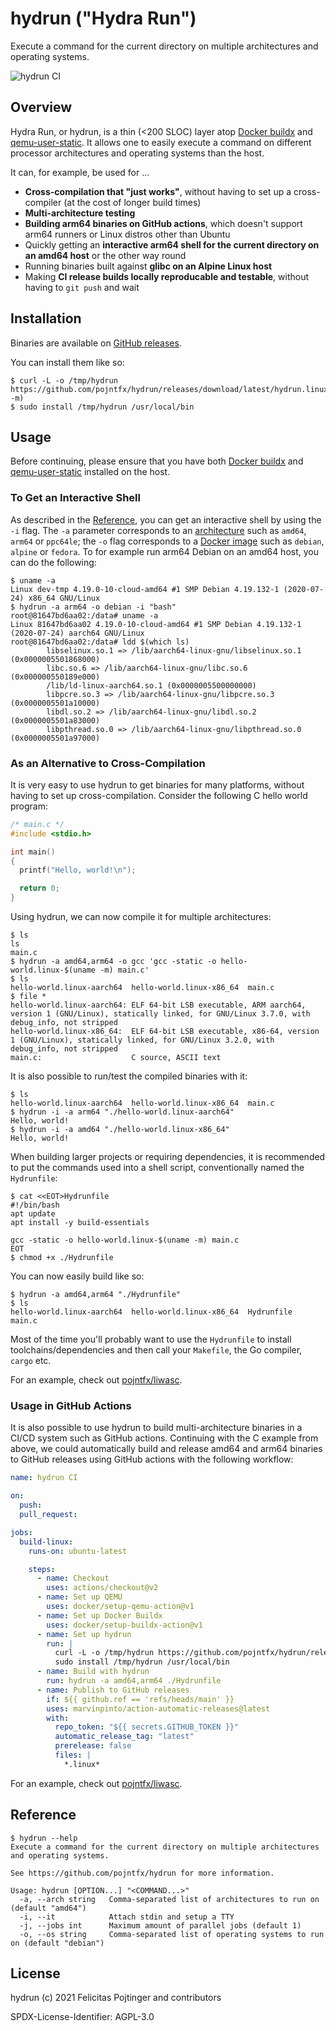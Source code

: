 # hydrun ("Hydra Run")

Execute a command for the current directory on multiple architectures and operating systems.

![hydrun CI](https://github.com/pojntfx/hydrun/workflows/hydrun%20CI/badge.svg)

## Overview

Hydra Run, or hydrun, is a thin (<200 SLOC) layer atop [Docker buildx](https://github.com/docker/buildx) and [qemu-user-static](https://ngithub.com/multiarch/qemu-user-static). It allows one to easily execute a command on different processor architectures and operating systems than the host.

It can, for example, be used for ...

- **Cross-compilation that "just works"**, without having to set up a cross-compiler (at the cost of longer build times)
- **Multi-architecture testing**
- **Building arm64 binaries on GitHub actions**, which doesn't support arm64 runners or Linux distros other than Ubuntu
- Quickly getting an **interactive arm64 shell for the current directory on an amd64 host** or the other way round
- Running binaries built against **glibc on an Alpine Linux host**
- Making **CI release builds locally reproducable and testable**, without having to `git push` and wait

## Installation

Binaries are available on [GitHub releases](https://github.com/pojntfx/hydrun/releases).

You can install them like so:

```shell
$ curl -L -o /tmp/hydrun https://github.com/pojntfx/hydrun/releases/download/latest/hydrun.linux-$(uname -m)
$ sudo install /tmp/hydrun /usr/local/bin
```

## Usage

Before continuing, please ensure that you have both [Docker buildx](https://github.com/docker/buildx) and [qemu-user-static](https://ngithub.com/multiarch/qemu-user-static) installed on the host.

### To Get an Interactive Shell

As described in the [Reference](#Reference), you can get an interactive shell by using the `-i` flag. The `-a` parameter corresponds to an [architecture](https://www.docker.com/blog/multi-platform-docker-builds/) such as `amd64`, `arm64` or `ppc64le`; the `-o` flag corresponds to a [Docker image](https://hub.docker.com/search?q=&type=image) such as `debian`, `alpine` or `fedora`. To for example run arm64 Debian on an amd64 host, you can do the following:

```shell
$ uname -a
Linux dev-tmp 4.19.0-10-cloud-amd64 #1 SMP Debian 4.19.132-1 (2020-07-24) x86_64 GNU/Linux
$ hydrun -a arm64 -o debian -i "bash"
root@81647bd6aa02:/data# uname -a
Linux 81647bd6aa02 4.19.0-10-cloud-amd64 #1 SMP Debian 4.19.132-1 (2020-07-24) aarch64 GNU/Linux
root@81647bd6aa02:/data# ldd $(which ls)
        libselinux.so.1 => /lib/aarch64-linux-gnu/libselinux.so.1 (0x0000005501868000)
        libc.so.6 => /lib/aarch64-linux-gnu/libc.so.6 (0x000000550189e000)
        /lib/ld-linux-aarch64.so.1 (0x0000005500000000)
        libpcre.so.3 => /lib/aarch64-linux-gnu/libpcre.so.3 (0x0000005501a10000)
        libdl.so.2 => /lib/aarch64-linux-gnu/libdl.so.2 (0x0000005501a83000)
        libpthread.so.0 => /lib/aarch64-linux-gnu/libpthread.so.0 (0x0000005501a97000)
```

### As an Alternative to Cross-Compilation

It is very easy to use hydrun to get binaries for many platforms, without having to set up cross-compilation. Consider the following C hello world program:

```c
/* main.c */
#include <stdio.h>

int main()
{
  printf("Hello, world!\n");

  return 0;
}
```

Using hydrun, we can now compile it for multiple architectures:

```shell
$ ls
ls
main.c
$ hydrun -a amd64,arm64 -o gcc 'gcc -static -o hello-world.linux-$(uname -m) main.c'
$ ls
hello-world.linux-aarch64  hello-world.linux-x86_64  main.c
$ file *
hello-world.linux-aarch64: ELF 64-bit LSB executable, ARM aarch64, version 1 (GNU/Linux), statically linked, for GNU/Linux 3.7.0, with debug_info, not stripped
hello-world.linux-x86_64:  ELF 64-bit LSB executable, x86-64, version 1 (GNU/Linux), statically linked, for GNU/Linux 3.2.0, with debug_info, not stripped
main.c:                    C source, ASCII text
```

It is also possible to run/test the compiled binaries with it:

```shell
$ ls
hello-world.linux-aarch64  hello-world.linux-x86_64  main.c
$ hydrun -i -a arm64 "./hello-world.linux-aarch64"
Hello, world!
$ hydrun -i -a amd64 "./hello-world.linux-x86_64"
Hello, world!
```

When building larger projects or requiring dependencies, it is recommended to put the commands used into a shell script, conventionally named the `Hydrunfile`:

```
$ cat <<EOT>Hydrunfile
#!/bin/bash
apt update
apt install -y build-essentials

gcc -static -o hello-world.linux-$(uname -m) main.c
EOT
$ chmod +x ./Hydrunfile
```

You can now easily build like so:

```shell
$ hydrun -a amd64,arm64 "./Hydrunfile"
$ ls
hello-world.linux-aarch64  hello-world.linux-x86_64  Hydrunfile  main.c
```

Most of the time you'll probably want to use the `Hydrunfile` to install toolchains/dependencies and then call your `Makefile`, the Go compiler, `cargo` etc.

For an example, check out [pojntfx/liwasc](https://github.com/pojntfx/liwasc).

### Usage in GitHub Actions

It is also possible to use hydrun to build multi-architecture binaries in a CI/CD system such as GitHub actions. Continuing with the C example from above, we could automatically build and release amd64 and arm64 binaries to GitHub releases using GitHub actions with the following workflow:

```yaml
name: hydrun CI

on:
  push:
  pull_request:

jobs:
  build-linux:
    runs-on: ubuntu-latest

    steps:
      - name: Checkout
        uses: actions/checkout@v2
      - name: Set up QEMU
        uses: docker/setup-qemu-action@v1
      - name: Set up Docker Buildx
        uses: docker/setup-buildx-action@v1
      - name: Set up hydrun
        run: |
          curl -L -o /tmp/hydrun https://github.com/pojntfx/hydrun/releases/download/latest/hydrun.linux-$(uname -m)
          sudo install /tmp/hydrun /usr/local/bin
      - name: Build with hydrun
        run: hydrun -a amd64,arm64 ./Hydrunfile
      - name: Publish to GitHub releases
        if: ${{ github.ref == 'refs/heads/main' }}
        uses: marvinpinto/action-automatic-releases@latest
        with:
          repo_token: "${{ secrets.GITHUB_TOKEN }}"
          automatic_release_tag: "latest"
          prerelease: false
          files: |
            *.linux*
```

For an example, check out [pojntfx/liwasc](https://github.com/pojntfx/liwasc).

## Reference

```shell
$ hydrun --help
Execute a command for the current directory on multiple architectures and operating systems.

See https://github.com/pojntfx/hydrun for more information.

Usage: hydrun [OPTION...] "<COMMAND...>"
  -a, --arch string   Comma-separated list of architectures to run on (default "amd64")
  -i, --it            Attach stdin and setup a TTY
  -j, --jobs int      Maximum amount of parallel jobs (default 1)
  -o, --os string     Comma-separated list of operating systems to run on (default "debian")
```

## License

hydrun (c) 2021 Felicitas Pojtinger and contributors

SPDX-License-Identifier: AGPL-3.0
